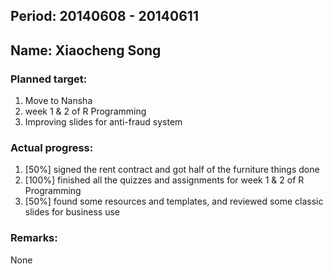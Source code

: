 ## Period: 20140608 - 20140611
## Name: Xiaocheng Song

### Planned target:
1.   Move to Nansha
2.   week 1 & 2 of R Programming
3.   Improving slides for anti-fraud system

### Actual progress:
1.   [50%] signed the rent contract and got half of the furniture things done
2.   [100%] finished all the quizzes and assignments for week 1 & 2 of R Programming
3.   [50%] found some resources and templates, and reviewed some classic slides for business use

### Remarks:
None
